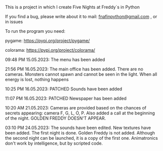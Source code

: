 This is a project in which I create Five Nights at Freddy`s in Python

If you find a bug, please write about it to mail:
fnafinpython@gmail.com
, or in issues

To run the program you need:

pygame: https://pypi.org/project/pygame/

colorama: https://pypi.org/project/colorama/




09:48 PM 15.05.2023:
The menu has been added

21:56 PM 16.05.2023:
The main office has been added. There are no cameras. Monsters cannot spawn and cannot be seen in the light. When all energy is lost, nothing happens

10:25 PM 16.05.2023:
PATCHED
Sounds have been added

11:07 PM 16.05.2023:
PATCHED
Newspaper has been added

10:20 AM 21.05.2023:
Cameras are provided based on the chances of secrets appearing: camera F, G, L, O, P. Also added a call at the beginning of the night. GOLDEN FREDDY DOESN'T APPEAR.

03:10 PM 24.05.2023:
The sounds have been edited. New textures have been added. The first night is done. Golden Freddy is not added. Although the second night can be launched, it is a copy of the first one. Animatronics don't work by intelligence, but by scripted code.
